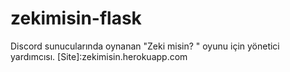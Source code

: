 # zekimisin-flask
Discord sunucularında oynanan "Zeki misin? " oyunu için yönetici yardımcısı.
[Site]:zekimisin.herokuapp.com
